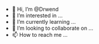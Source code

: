 - 👋 Hi, I’m @Drwend
- 👀 I’m interested in ...
- 🌱 I’m currently learning ...
- 💞️ I’m looking to collaborate on ...
- 📫 How to reach me ...

<!---
Drwend/Drwend is a ✨ special ✨ repository because its `README.md` (this file) appears on your GitHub profile.
You can click the Preview link to take a look at your changes.
--->
